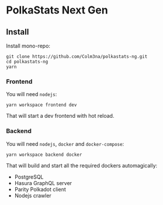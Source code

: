 # PolkaStats Next Gen

## Install

Install mono-repo:

```
git clone https://github.com/Colm3na/polkastats-ng.git
cd polkastats-ng
yarn
```

### Frontend

You will need `nodejs`:

```
yarn workspace frontend dev
```

That will start a dev frontend with hot reload. 

### Backend

You will need `nodejs`, `docker` and `docker-compose`:

```
yarn workspace backend docker
```

That will build and start all the required dockers automagically:

- PostgreSQL
- Hasura GraphQL server
- Parity Polkadot client
- Nodejs crawler
